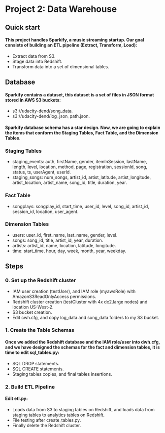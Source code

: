 
# Project 2: Data Warehouse

## Quick start

#### This project handles Sparkify, a music streaming startup. Our goal consists of building an ETL pipeline (Extract, Transform, Load):
- Extract data from S3.
- Stage data into Redshift.
- Transform data into a set of dimensional tables.

## Database

####  Sparkify contains a dataset, this dataset is a set of files in JSON format stored in AWS S3 buckets:
- s3://udacity-dend/song_data.
- s3://udacity-dend/log_json_path.json.

#### Sparkify database schema has a star design. Now, we are going to explain the items that conform the Staging Tables, Fact Table, and the Dimension Tables.

### Staging Tables
- staging_events: auth, firstName, gender, itemInSession, lastName, length, level, location, method, page, registration, sessionId, song, status, ts, userAgent, userId.
- staging_songs: num_songs, artist_id, artist_latitude, artist_longitude, artist_location, artist_name, song_id, title, duration, year.

### Fact Table
- songplays: songplay_id, start_time, user_id, level, song_id, artist_id, session_id, location, user_agent.

### Dimension Tables
- users: user_id, first_name, last_name, gender, level.
- songs: song_id, title, artist_id, year, duration.
- artists: artist_id, name, location, latitude, longitude.
- time: start_time, hour, day, week, month, year, weekday. 

## Steps

### 0. Set up the Redshift cluster
- IAM user creation (testUser), and IAM role (myawsRole) with AmazonS3ReadOnlyAccess permissions.
- Redshift cluster creation (testCluster with 4x dc2.large nodes) and location US-West-2.
- S3 bucket creation. 
- Edit cwh.cfg, and copy log_data and song_data folders to my S3 bucket.

### 1. Create the Table Schemas
#### Once we added the Redshift database and the IAM role/user into dwh.cfg, and we have designed the schemas for the fact and dimension tables, it is time to edit sql_tables.py:
- SQL DROP statements.
- SQL CREATE statements.
- Staging tables copies, and final tables insertions.

### 2. Build ETL Pipeline
#### Edit etl.py:
- Loads data from S3 to staging tables on Redshift, and loads data from staging tables to analytics tables on Redshift.
- File testing after create_tables.py.
- Finally delete the Redshift cluster.